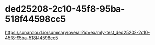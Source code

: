 # ded25208-2c10-45f8-95ba-518f44598cc5
https://sonarcloud.io/summary/overall?id=examly-test_ded25208-2c10-45f8-95ba-518f44598cc5
